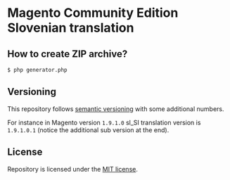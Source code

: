 # Magento Community Edition Slovenian translation

## How to create ZIP archive?

```bash
$ php generator.php
```

## Versioning

This repository follows [semantic versioning](http://semver.org) with some additional numbers.

For instance in Magento version `1.9.1.0` sl_SI translation version is `1.9.1.0.1` (notice the additional sub version at the end).

## License

Repository is licensed under the [MIT license](LICENSE).